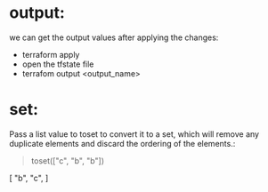 
# output:
we can get the output values after applying the changes:

  * terraform apply
  * open the tfstate file
  * terrafom output <output_name>


# set:
Pass a list value to toset to convert it to a set, which will remove any duplicate elements and discard the ordering of the elements.:

 > toset(["c", "b", "b"])

[
  "b",
  "c",
]
